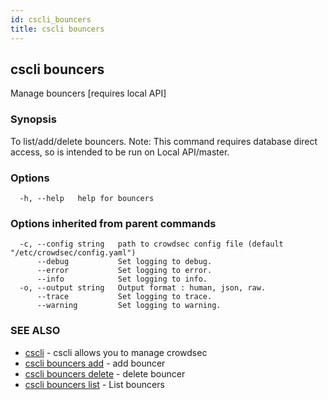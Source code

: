 ```yaml
---
id: cscli_bouncers
title: cscli bouncers
---
```

## cscli bouncers

Manage bouncers [requires local API]

### Synopsis

To list/add/delete bouncers.
Note: This command requires database direct access, so is intended to be run on Local API/master.


### Options

```
  -h, --help   help for bouncers
```

### Options inherited from parent commands

```
  -c, --config string   path to crowdsec config file (default "/etc/crowdsec/config.yaml")
      --debug           Set logging to debug.
      --error           Set logging to error.
      --info            Set logging to info.
  -o, --output string   Output format : human, json, raw.
      --trace           Set logging to trace.
      --warning         Set logging to warning.
```

### SEE ALSO

* [cscli](/docs/v1.0/cscli/)	 - cscli allows you to manage crowdsec
* [cscli bouncers add](/docs/v1.0/cscli/cscli_bouncers_add)	 - add bouncer
* [cscli bouncers delete](/docs/v1.0/cscli/cscli_bouncers_delete)	 - delete bouncer
* [cscli bouncers list](/docs/v1.0/cscli/cscli_bouncers_list)	 - List bouncers

